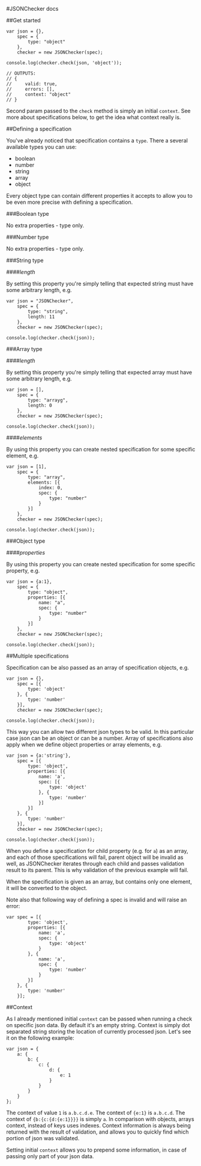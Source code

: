 #JSONChecker docs

##Get started

```
var json = {},
    spec = {
        type: "object"
    },
    checker = new JSONChecker(spec);

console.log(checker.check(json, 'object'));

// OUTPUTS:
// {
//     valid: true,
//     errors: [],
//     context: "object"
// }
```

Second param passed to the `check` method is simply an initial `context`. See more about specifications below, to get the idea what context really is.

##Defining a specification

You've already noticed that specification contains a `type`. There a several available types you can use:

- boolean
- number
- string
- array
- object

Every object type can contain different properties it accepts to allow you to be even more precise with defining a specification.

###Boolean type

No extra properties - type only.

###Number type

No extra properties - type only.

###String type

####_length_

By setting this property you're simply telling that expected string must have some arbitrary length, e.g.

```
var json = "JSONChecker",
    spec = {
        type: "string",
        length: 11
    },
    checker = new JSONChecker(spec);

console.log(checker.check(json));
```

###Array type

####_length_

By setting this property you're simply telling that expected array must have some arbitrary length, e.g.

```
var json = [],
    spec = {
        type: "arrayg",
        length: 0
    },
    checker = new JSONChecker(spec);

console.log(checker.check(json));
```

####_elements_

By using this property you can create nested specification for some specific element, e.g.

```
var json = [1],
    spec = {
        type: "array",
        elements: [{
            index: 0,
            spec: {
                type: "number"
            }
        }]
    },
    checker = new JSONChecker(spec);

console.log(checker.check(json));
```

###Object type

####_properties_

By using this property you can create nested specification for some specific property, e.g.

```
var json = {a:1},
    spec = {
        type: "object",
        properties: [{
            name: "a",
            spec: {
                type: "number"
            }
        }]
    },
    checker = new JSONChecker(spec);

console.log(checker.check(json));
```

##Multiple specifications

Specification can be also passed as an array of specification objects, e.g.

```
var json = {},
    spec = [{
        type: 'object'
    }, {
        type: 'number'
    }],
    checker = new JSONChecker(spec);

console.log(checker.check(json));
```

This way you can allow two different json types to be valid. In this particular case json can be an object or can be a number.
Array of specifications also apply when we define object properties or array elements, e.g.

```
var json = {a:'string'},
    spec = [{
        type: 'object',
        properties: [{
            name: 'a',
            spec: [{
                type: 'object'
            }, {
                type: 'number'
            }]
        }]
    }, {
        type: 'number'
    }],
    checker = new JSONChecker(spec);

console.log(checker.check(json));
```

When you define a specification for child property (e.g. for `a`) as an array, and each of those specifications will fail,
parent object will be invalid as well, as JSONChecker iterates through each child and passes validation result to its parent.
This is why validation of the previous example will fail.

When the specification is given as an array, but contains only one element, it will be converted to the object.

Note also that following way of defining a spec is invalid and will raise an error:

```
var spec = [{
        type: 'object',
        properties: [{
            name: 'a',
            spec: {
                type: 'object'
            }
        }, {
            name: 'a',
            spec: {
                type: 'number'
            }
        }]
    }, {
        type: 'number'
    }];
```

##Context

As I already mentioned initial `context` can be passed when running a check on specific json data. By default it's an empty string.
Context is simply dot separated string storing the location of currently processed json. Let's see it on the following example:

```
var json = {
    a: {
        b: {
            c: {
                d: {
                    e: 1
                }
            }
        }
    }
};
```

The context of value `1` is `a.b.c.d.e`. The context of `{e:1}` is `a.b.c.d`. The context of `{b:{c:{d:{e:1}}}}` is simply `a`.
In comparison with objects, arrays context, instead of keys uses indexes. Context information is always being returned with the
result of validation, and allows you to quickly find which portion of json was validated.

Setting initial `context` allows you to prepend some information, in case of passing only part of your json data.
